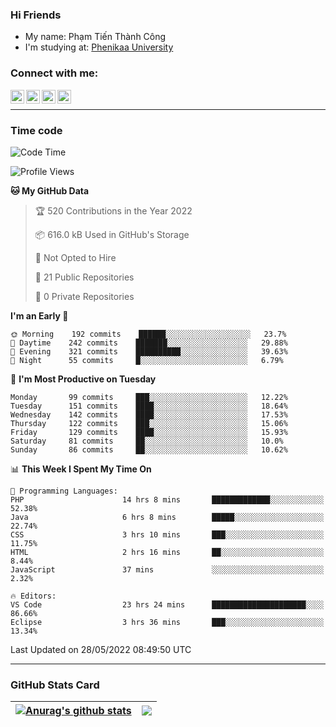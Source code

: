 ### Hi Friends

- My name: Phạm Tiến Thành Công
- I'm studying at: [Phenikaa University]


### Connect with me:
[<img align="left" alt="PhamTienThanhCong | Facebook" width="22px" src="https://upload.wikimedia.org/wikipedia/commons/thumb/1/16/Facebook-icon-1.png/640px-Facebook-icon-1.png" />][facebook]
[<img align="left" alt="PhamTienThanhCong | Zalo" width="22px" src="https://www.anphatpc.com.vn/template/anphat_2020v2/images/icon-zalo.jpg" />][zalo]
[<img align="left" alt="PhamTienThanhCong | LinkedIn" width="22px" src="https://cdn3.iconfinder.com/data/icons/inficons/512/linkedin.png" />][linkedin]
[<img align="left" alt="PhamTienThanhCong | tiktok" width="22px" src="https://cdn.worldvectorlogo.com/logos/tiktok-logo.svg" />][tiktok]

<br />

---

### Time code

<!--START_SECTION:waka-->
![Code Time](http://img.shields.io/badge/Code%20Time-379%20hrs%2055%20mins-blue)

![Profile Views](http://img.shields.io/badge/Profile%20Views-90-blue)

**🐱 My GitHub Data** 

> 🏆 520 Contributions in the Year 2022
 > 
> 📦 616.0 kB Used in GitHub's Storage 
 > 
> 🚫 Not Opted to Hire
 > 
> 📜 21 Public Repositories 
 > 
> 🔑 0 Private Repositories  
 > 
**I'm an Early 🐤** 

```text
🌞 Morning    192 commits    ██████░░░░░░░░░░░░░░░░░░░   23.7% 
🌆 Daytime    242 commits    ███████░░░░░░░░░░░░░░░░░░   29.88% 
🌃 Evening    321 commits    ██████████░░░░░░░░░░░░░░░   39.63% 
🌙 Night      55 commits     █░░░░░░░░░░░░░░░░░░░░░░░░   6.79%

```
📅 **I'm Most Productive on Tuesday** 

```text
Monday       99 commits     ███░░░░░░░░░░░░░░░░░░░░░░   12.22% 
Tuesday      151 commits    ████░░░░░░░░░░░░░░░░░░░░░   18.64% 
Wednesday    142 commits    ████░░░░░░░░░░░░░░░░░░░░░   17.53% 
Thursday     122 commits    ███░░░░░░░░░░░░░░░░░░░░░░   15.06% 
Friday       129 commits    ████░░░░░░░░░░░░░░░░░░░░░   15.93% 
Saturday     81 commits     ██░░░░░░░░░░░░░░░░░░░░░░░   10.0% 
Sunday       86 commits     ██░░░░░░░░░░░░░░░░░░░░░░░   10.62%

```


📊 **This Week I Spent My Time On** 

```text
💬 Programming Languages: 
PHP                      14 hrs 8 mins       █████████████░░░░░░░░░░░░   52.38% 
Java                     6 hrs 8 mins        █████░░░░░░░░░░░░░░░░░░░░   22.74% 
CSS                      3 hrs 10 mins       ███░░░░░░░░░░░░░░░░░░░░░░   11.75% 
HTML                     2 hrs 16 mins       ██░░░░░░░░░░░░░░░░░░░░░░░   8.44% 
JavaScript               37 mins             ░░░░░░░░░░░░░░░░░░░░░░░░░   2.32%

🔥 Editors: 
VS Code                  23 hrs 24 mins      █████████████████████░░░░   86.66% 
Eclipse                  3 hrs 36 mins       ███░░░░░░░░░░░░░░░░░░░░░░   13.34%

```


 Last Updated on 28/05/2022 08:49:50 UTC
<!--END_SECTION:waka-->

---

### GitHub Stats Card

| <a href="https://github.com/phamtienthanhcong"><img align="center" src="https://github-readme-stats.vercel.app/api?username=PhamTienThanhCong&show_icons=true&include_all_commits=true&theme=buefy&hide_border=true&theme=ocean_dark" alt="Anurag's github stats" /></a> | <a href="https://github.com/phamtienthanhcong"><img align="center" src="https://github-readme-stats.vercel.app/api/top-langs/?username=PhamTienThanhCong&layout=compact&theme=buefy&hide_border=true&theme=ocean_dark" /></a> |
| ------------- | ------------- |

[Phenikaa University]: https://phenikaa-uni.edu.vn/vi
[facebook]: https://www.facebook.com/phamtienthanhcong
[linkedin]: https://linkedin.com/in/phamtienthanhcong
[zalo]: https://zalo.me/0396396332
[tiktok]: https://www.tiktok.com/@phamtienthanhcong
[web]: https://github.com/PhamTienThanhCong/web_dev
[min project]: https://github.com/PhamTienThanhCong/Project-Of-Web
[c and cpp]: https://github.com/PhamTienThanhCong/Code_C_and_Cpro
[python]: https://github.com/PhamTienThanhCong/Python_beginer
